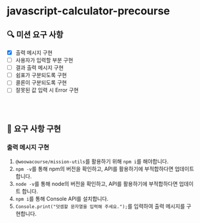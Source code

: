 # javascript-calculator-precourse

## 🔍 미션 요구 사항

- [x] 출력 메시지 구현
- [ ] 사용자가 입력할 부분 구현
- [ ] 결과 출력 메시지 구현
- [ ] 쉼표가 구분되도록 구현
- [ ] 콜론이 구분되도록 구현
- [ ] 잘못된 값 입력 시 Error 구현

<br><br>

## 🎈 요구 사항 구현

### 출력 메시지 구현

1. `@woowacourse/mission-utils`를 활용하기 위해 `npm i`를 해야합니다.
2. `npm -v`를 통해 npm의 버전을 확인하고, API를 활용하기에 부적합하다면 업데이트 합니다.
3. `node -v`를 통해 node의 버전을 확인하고, API를 활용하기에 부적합하다면 업데이트 합니다.
4. `npm i`를 통해 Console API를 설치합니다.
5. `Console.print("덧셈할 문자열을 입력해 주세요.");`를 입력하여 출력 메시지를 구현합니다.
   <br><br>
